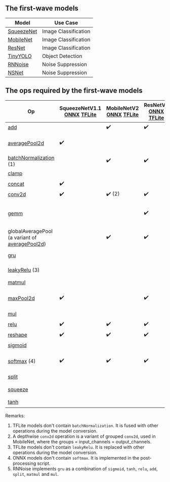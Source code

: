 ## The first-wave models

| Model | Use Case |
|----------|--------|
| [SqueezeNet](https://arxiv.org/abs/1602.07360) | Image Classification |
| [MobileNet](https://arxiv.org/abs/1801.04381) | Image Classification |
| [ResNet](https://arxiv.org/abs/1603.05027) | Image Classification |
| [TinyYOLO](https://arxiv.org/abs/1612.08242) | Object Detection |
| [RNNoise](https://arxiv.org/pdf/1709.08243.pdf) | Noise Suppression |
| [NSNet](https://arxiv.org/pdf/2001.10601.pdf) | Noise Suppression |

## The ops required by the first-wave models
| Op | SqueezeNetV1.1 [ONNX](https://github.com/onnx/models/tree/master/vision/classification/squeezenet) [TFLite](https://www.tensorflow.org/lite/guide/hosted_models) | MobileNetV2 [ONNX](https://github.com/onnx/models/tree/master/vision/classification/mobilenet) [TFLite](https://www.tensorflow.org/lite/guide/hosted_models) | ResNetV2 [ONNX](https://github.com/onnx/models/tree/master/vision/classification/resnet) [TFLite](https://www.tensorflow.org/lite/guide/hosted_models) | TinyYOLOV2 [ONNX](https://github.com/onnx/models/tree/master/vision/object_detection_segmentation/tiny_yolov2) [TFLite](https://github.com/intel/webml-polyfill/tree/master/examples/object_detection/model#for-tiny-yolo-models) | RNNoise [C](https://github.com/xiph/rnnoise/blob/master/src/rnn.c) | NSNet [ONNX](https://github.com/microsoft/DNS-Challenge/tree/master/NSNet-baseline) | ONNX | XLA-HLO |
|----|----|----|----|----|----|----|----|----|
| [add](https://webmachinelearning.github.io/webnn/#dom-neuralnetworkcontext-add) | | :heavy_check_mark: |:heavy_check_mark: |:heavy_check_mark: | :heavy_check_mark: | :heavy_check_mark: | [Add](https://github.com/onnx/onnx/blob/master/docs/Operators.md#Add) | [Add](https://www.tensorflow.org/xla/operation_semantics#element-wise_binary_arithmetic_operations) |
| [averagePool2d](https://webmachinelearning.github.io/webnn/#dom-neuralnetworkcontext-averagepool2d) |:heavy_check_mark: | | | | | | [AveragePool](https://github.com/onnx/onnx/blob/master/docs/Operators.md#AveragePool) | Lowering to [ReduceWindow](https://www.tensorflow.org/xla/operation_semantics#reducewindow), [Add](https://www.tensorflow.org/xla/operation_semantics#element-wise_binary_arithmetic_operations) and [Div](https://www.tensorflow.org/xla/operation_semantics#element-wise_binary_arithmetic_operations). |
| [batchNormalization](https://webmachinelearning.github.io/webnn/#api-neuralnetworkcontext-batchnorm) (1) | |:heavy_check_mark: |:heavy_check_mark: |:heavy_check_mark: | | | [BatchNormalization](https://github.com/onnx/onnx/blob/master/docs/Operators.md#BatchNormalization) | [BatchNormInference](https://www.tensorflow.org/xla/operation_semantics#batchnorminference) |  |
| [clamp]() | | | | | | :heavy_check_mark: | [Clip](https://github.com/onnx/onnx/blob/master/docs/Operators.md#Clip) | [Clamp](https://www.tensorflow.org/xla/operation_semantics#clamp) |
| [concat](https://webmachinelearning.github.io/webnn/#api-neuralnetworkcontext-concat) | :heavy_check_mark: | | | | :heavy_check_mark: | | [Concat](https://github.com/onnx/onnx/blob/master/docs/Operators.md#concat) | [Concatenate](https://www.tensorflow.org/xla/operation_semantics#concatenate) |
| [conv2d](https://webmachinelearning.github.io/webnn/#api-neuralnetworkcontext-conv2d) |:heavy_check_mark: |:heavy_check_mark: (2) |:heavy_check_mark: |:heavy_check_mark: | | | [Conv](https://github.com/onnx/onnx/blob/master/docs/Operators.md#conv) | [ConvGeneralDilated](https://github.com/tensorflow/tensorflow/blob/master/tensorflow/compiler/xla/client/xla_builder.h#L484) |
| [gemm](https://webmachinelearning.github.io/webnn/#api-neuralnetworkcontext-gemm) | | | :heavy_check_mark: | | | | [Gemm](https://github.com/onnx/onnx/blob/master/docs/Operators.md#gemm) | Lowering to [Broadcast](https://www.tensorflow.org/xla/operation_semantics#broadcast), [Transpose](https://www.tensorflow.org/xla/operation_semantics#transpose), [Mul](https://www.tensorflow.org/xla/operation_semantics#element-wise_binary_arithmetic_operations), [Dot](https://www.tensorflow.org/xla/operation_semantics#dot) and [Add](https://www.tensorflow.org/xla/operation_semantics#element-wise_binary_arithmetic_operations) |
| globalAveragePool (a variant of [averagePool2d](https://webmachinelearning.github.io/webnn/#dom-neuralnetworkcontext-averagepool2d)) | |:heavy_check_mark: |:heavy_check_mark: | | | | [GlobalAveragePool](https://github.com/onnx/onnx/blob/master/docs/Operators.md#GlobalAveragePool) | Lowering to [ReduceWindow](https://www.tensorflow.org/xla/operation_semantics#reducewindow), [Add](https://www.tensorflow.org/xla/operation_semantics#element-wise_binary_arithmetic_operations) and [Div](https://www.tensorflow.org/xla/operation_semantics#element-wise_binary_arithmetic_operations). |  |
| [gru](https://webmachinelearning.github.io/webnn/#api-neuralnetworkcontext-gru) | | | | | :heavy_check_mark: (5) | :heavy_check_mark: | [GRU](https://github.com/onnx/onnx/blob/master/docs/Operators.md#GRU) | Lowering to [Add](https://www.tensorflow.org/xla/operation_semantics#element-wise_binary_arithmetic_operations), [Mul](https://www.tensorflow.org/xla/operation_semantics#element-wise_binary_arithmetic_operations), and [Tanh](https://www.tensorflow.org/xla/operation_semantics#element-wise_unary_functions). |
| [leakyRelu](https://webmachinelearning.github.io/webnn/#api-neuralnetworkcontext-leakyrelu) (3) | | | |:heavy_check_mark: | | | [LeakyRelu](https://github.com/onnx/onnx/blob/master/docs/Operators.md#leakyrelu) | Lowering to [Mul](https://www.tensorflow.org/xla/operation_semantics#element-wise_binary_arithmetic_operations), [Gt](https://www.tensorflow.org/xla/operation_semantics#element-wise_comparison_operations) and [Select](https://www.tensorflow.org/xla/operation_semantics#select). |
| [matmul](https://webmachinelearning.github.io/webnn/#api-neuralnetworkcontext-matmul) | | | | | :heavy_check_mark: | :heavy_check_mark: | [MatMul](https://github.com/onnx/onnx/blob/master/docs/Operators.md#MatMul) | [Dot](https://www.tensorflow.org/xla/operation_semantics#dot) |
| [maxPool2d](https://webmachinelearning.github.io/webnn/#dom-neuralnetworkcontext-maxpool2d) |:heavy_check_mark: | |:heavy_check_mark: |:heavy_check_mark: | | | [MaxPool](https://github.com/onnx/onnx/blob/master/docs/Operators.md#MaxPool) | Lowering to  [ReduceWindow](https://www.tensorflow.org/xla/operation_semantics#reducewindow) and [Max](https://www.tensorflow.org/xla/operation_semantics#element-wise_binary_arithmetic_operations). |
| [mul](https://webmachinelearning.github.io/webnn/#dom-neuralnetworkcontext-mul) | | | | :heavy_check_mark: | | | [Mul](https://github.com/onnx/onnx/blob/master/docs/Operators.md#Mul) | [Mul](https://www.tensorflow.org/xla/operation_semantics#element-wise_binary_arithmetic_operations) |
| [relu](https://webmachinelearning.github.io/webnn/#api-neuralnetworkcontext-relu) |:heavy_check_mark: |:heavy_check_mark: |:heavy_check_mark: | | :heavy_check_mark: | | [Relu](https://github.com/onnx/onnx/blob/master/docs/Operators.md#Relu) | Lowering to [Max](https://www.tensorflow.org/xla/operation_semantics#element-wise_binary_arithmetic_operations) |
| [reshape](https://webmachinelearning.github.io/webnn/#api-neuralnetworkcontext-reshape) |:heavy_check_mark: |:heavy_check_mark: | :heavy_check_mark: | | | | [Reshape](https://github.com/onnx/onnx/blob/master/docs/Operators.md#Reshape) | [Reshape](https://www.tensorflow.org/xla/operation_semantics#reshape) |
| [sigmoid]() | | | | | :heavy_check_mark: | :heavy_check_mark: | [Sigmoid](https://github.com/onnx/onnx/blob/master/docs/Operators.md#Sigmoid) | Lowering to [Tanh](https://www.tensorflow.org/xla/operation_semantics#element-wise_unary_functions) |
| [softmax](https://webmachinelearning.github.io/webnn/#api-neuralnetworkcontext-softmax) (4) |:heavy_check_mark: |:heavy_check_mark: |:heavy_check_mark: | | | | [Softmax](https://github.com/onnx/onnx/blob/master/docs/Operators.md#softmax) | Lowering to [Add](https://www.tensorflow.org/xla/operation_semantics#element-wise_binary_arithmetic_operations), [Div](https://www.tensorflow.org/xla/operation_semantics#element-wise_binary_arithmetic_operations), [Exp](https://www.tensorflow.org/xla/operation_semantics#element-wise_unary_functions), [Max](https://www.tensorflow.org/xla/operation_semantics#element-wise_binary_arithmetic_operations), [Sub](https://www.tensorflow.org/xla/operation_semantics#element-wise_binary_arithmetic_operations) and [Reduce](https://www.tensorflow.org/xla/operation_semantics#reduce). |
| [split]() | | | | | :heavy_check_mark: | | [Split](https://github.com/onnx/onnx/blob/master/docs/Operators.md#Split) | Lowering to [Slice](https://www.tensorflow.org/xla/operation_semantics#slice) |
| [squeeze]() | | | | | | :heavy_check_mark: | [Squeeze](https://github.com/onnx/onnx/blob/master/docs/Operators.md#Squeeze) | Lowering to [Reshape](https://www.tensorflow.org/xla/operation_semantics#reshape) |
| [tanh](https://webmachinelearning.github.io/webnn/#dom-neuralnetworkcontext-tanh) | | | | | :heavy_check_mark: | | [Tanh](https://github.com/onnx/onnx/blob/master/docs/Operators.md#Tanh) | [Tanh](https://www.tensorflow.org/xla/operation_semantics#element-wise_unary_functions) |

Remarks:
1. TFLite models don't contain `batchNormalization`. It is fused with other operations during the model conversion.
2. A depthwise `conv2d` operation is a variant of grouped `conv2d`, used in MobileNet, where the groups = input_channels = output_channels.
3. TFLite models don't contain `leakyRelu`. It is replaced with other operations during the model conversion.
4. ONNX models don't contain `softmax`. It is implemented in the post-processing script.
5. RNNoise implements `gru` as a combination of `sigmoid`, `tanh`, `relu`, `add`, `split`, `matmul` and `mul`.